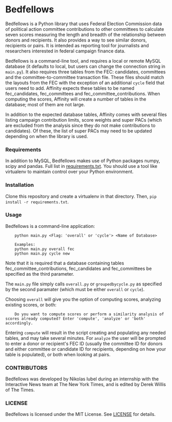 Bedfellows
===================

Bedfellows is a Python library that uses Federal Election Commission data of political action committee contributions to other committees to calculate seven scores measuring the length and breadth of the relationship between donors and recipients. It also provides a way to see similar donors, recipients or pairs. It is intended as reporting tool for journalists and researchers interested in federal campaign finance data.

Bedfellows is a command-line tool, and requires a local or remote MySQL database (it defaults to local, but users can change the connection string in `main.py`). It also requires three tables from the FEC: candidates, committees and the committee-to-committee transaction file. These files should match the layouts from the FEC with the exception of an additional `cycle` field that users need to add. Affinity expects these tables to be named fec_candidates, fec_committees and fec_committee_contributions. When computing the scores, Affinity will create a number of tables in the database; most of them are not large.

In addition to the expected database tables, Affinity comes with several files listing campaign contribution limits, score weights and super PACs (which are excluded from the analysis since they do not make contributions to candidates). Of these, the list of super PACs may need to be updated depending on when the library is used.

### Requirements

In addition to MySQL, Bedfellows makes use of Python packages numpy, scipy and pandas. Full list in [requirements.txt](requirements.txt). You should use a tool like virtualenv to maintain control over your Python environment.

### Installation

Clone this repository and create a virtualenv in that directory. Then, `pip install -r requirements.txt`.

### Usage

Bedfellows is a command-line application:

```
    python main.py <Flag: 'overall' or 'cycle'> <Name of Database>

    Examples:
    python main.py overall fec
    python main.py cycle new
```

Note that it is required that a database containing tables fec_committee_contributions, fec_candidates and fec_committees be specified as the  third parameter.

The `main.py` file simply calls `overall.py` or `groupedbycycle.py` as specified by the second paramater (which must be either `overall` or `cycle`).

Choosing `overall` will give you the option of computing scores, analyzing existing scores, or both:

```
    Do you want to compute scores or perform a similarity analysis of scores already computed? Enter 'compute', 'analyze' or 'both' accordingly.

```

Entering `compute` will result in the script creating and populating any needed tables, and may take several minutes. For `analyze` the user will be prompted to enter a donor or recipient's FEC ID (usually the committee ID for donors and either committee or candidate ID for recipients, depending on how your table is populated), or both when looking at pairs.


### CONTRIBUTORS

Bedfellows was developed by Nikolas Iubel during an internship with the Interactive News team at The New York Times, and is edited by Derek Willis of The Times.

### LICENSE

Bedfellows is licensed under the MIT License. See [LICENSE](LICENSE) for details.
